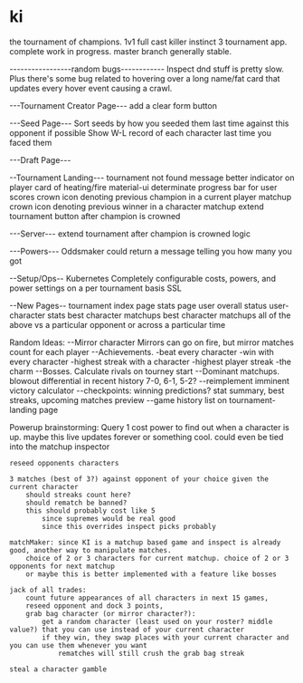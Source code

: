 ki
==

the tournament of champions.
1v1 full cast killer instinct 3 tournament app.
complete work in progress. master branch generally stable.

-----------------random bugs------------
Inspect dnd stuff is pretty slow. Plus there's some bug related to hovering over a long name/fat card that updates every hover event causing a crawl.

---Tournament Creator Page---
add a clear form button

---Seed Page---
Sort seeds by how you seeded them last time against this opponent if possible
Show W-L record of each character last time you faced them

---Draft Page---

--Tournament Landing---
tournament not found message
better indicator on player card of heating/fire
material-ui determinate progress bar for user scores
crown icon denoting previous champion in a current player matchup
crown icon denoting previous winner in a character matchup
extend tournament button after champion is crowned

---Server---
extend tournament after champion is crowned logic

---Powers---
Oddsmaker could return a message telling you how many you got

--Setup/Ops--
Kubernetes
Completely configurable costs, powers, and power settings on a per tournament basis
SSL

--New Pages--
tournament index page
stats page
	user overall status
	user-character stats
	best character matchups
	best character matchups
	all of the above vs a particular opponent or across a particular time

Random Ideas:
--Mirror character
	Mirrors can go on fire, but mirror matches count for each player
--Achievements.
	-beat every character
	-win with every character
	-highest streak with a character
	-highest player streak
	-the charm
--Bosses. Calculate rivals on tourney start
--Dominant matchups. blowout differential in recent history 7-0, 6-1, 5-2?
--reimplement imminent victory calculator
--checkpoints: winning predictions? stat summary, best streaks, upcoming matches preview
--game history list on tournament-landing page

Powerup brainstorming:
	Query
		1 cost power to find out when a character is up.
		maybe this live updates forever or something cool.
		could even be tied into the matchup inspector

	reseed opponents characters

	3 matches (best of 3?) against opponent of your choice given the current character
		should streaks count here?
		should rematch be banned?
		this should probably cost like 5
			since supremes would be real good
			since this overrides inspect picks probably

	matchMaker: since KI is a matchup based game and inspect is already good, another way to manipulate matches.
		choice of 2 or 3 characters for current matchup. choice of 2 or 3 opponents for next matchup
		or maybe this is better implemented with a feature like bosses

	jack of all trades:
		count future appearances of all characters in next 15 games,
		reseed opponent and dock 3 points,
		grab bag character (or mirror character?):
			get a random character (least used on your roster? middle value?) that you can use instead of your current character
			if they win, they swap places with your current character and you can use them whenever you want
				rematches will still crush the grab bag streak

	steal a character gamble
